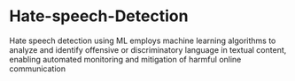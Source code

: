 # Hate-speech-Detection
Hate speech detection using ML employs machine learning algorithms to analyze and identify offensive or discriminatory language in textual content, enabling automated monitoring and mitigation of harmful online communication
